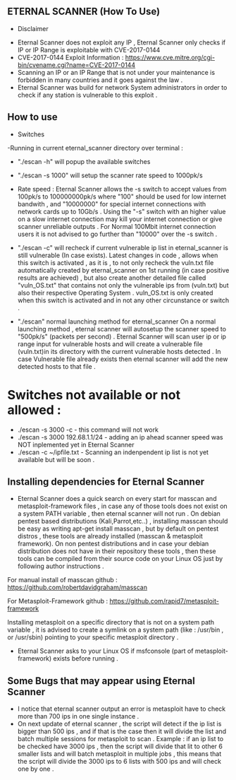 ## ETERNAL SCANNER (How To Use)

* Disclaimer
- Eternal Scanner does not exploit any IP , Eternal Scanner only checks if IP or IP Range is exploitable with CVE-2017-0144
- CVE-2017-0144 Exploit Information : https://www.cve.mitre.org/cgi-bin/cvename.cgi?name=CVE-2017-0144
- Scanning an IP or an IP Range that is not under your maintenance is forbidden in many countries and it goes against the law .
- Eternal Scanner was build for network System administrators in order to check if any station is vulnerable to this exploit .


## How to use

* Switches

-Running in current eternal_scanner directory over terminal :
- "./escan -h"  will popup the available switches
- "./escan -s 1000" will setup the scanner rate speed to 1000pk/s 
- Rate speed :
Eternal Scanner allows the -s switch to accept values from 100pk/s to 100000000pk/s where "100" should be used for low internet
bandwith , and "10000000" for special internet connections with network cards up to 10Gb/s .
Using the "-s" switch with an higher value on a slow internet connection may kill your internet connection or give scanner
unreliable outputs .
For Normal 100Mbit internet connection users it is not advised to go further than "10000" over the -s switch .

- "./escan -c" will recheck if current vulnerable ip list in eternal_scanner is still vulnerable (In case exists).
Latest changes in code , allows when this switch is activated , as it is , to not only recheck the vuln.txt file automatically
created by eternal_scanner on 1st running (in case positive results are achieved) , but also create another detailed file
called "vuln_OS.txt" that contains not only the vulnerable ips from (vuln.txt) but also their respective Operating System .
vuln_OS.txt is only created when this switch is activated and in not any other circunstance or switch .

- "./escan" normal launching method for eternal_scanner
On a normal launching method , eternal scanner will autosetup the scanner speed to "500pk/s" (packets per second) .
Eternal Scanner will scan user ip or ip range input for vulnerable hosts and will create a vulnerable file (vuln.txt)in 
its directory with the current vulnerable hosts detected . In case Vulnerable file already exists then eternal scanner will
add the new detected hosts to that file .


# Switches not available or not allowed :

- ./escan -s 3000 -c   - this command will not work
- ./escan -s 3000 192.68.1.1/24  - adding an ip ahead scanner speed was NOT inplemented yet in Eternal Scanner
- ./escan -c ~/ipfile.txt - Scanning an indenpendent ip list is not yet available but will be soon .

## Installing dependencies for Eternal Scanner

- Eternal Scanner does a quick search on every start for masscan and metasploit-framework files , in case any of those 
tools does not exist on a system PATH variable , then eternal scanner will not run .
On debian pentest based distributions (Kali,Parrot,etc..) , installing masscan should be easy as writing apt-get install masscan
, but by default on pentest distros , these tools are already installed (masscan & metasploit framework).
On non pentest distributions and in case your debian distribution does not have in their repository these tools , then 
these tools can be compiled from their source code on your Linux OS just by following author instructions .

For manual install of masscan github :
https://github.com/robertdavidgraham/masscan

For Metasploit-Framework github :
https://github.com/rapid7/metasploit-framework

Installing metasploit on a specific directory that is not on a system path variable  , it is advised to create a symlink on
a system path (like : /usr/bin  , or /usr/sbin) pointing to your specific metasploit directory .

- Eternal Scanner asks to your Linux OS if msfconsole (part of metasploit-framework) exists before running .

## Some Bugs that may appear using Eternal Scanner

- I notice that eternal scanner output an error is metasploit have to check more than 700 ips in one single instance .
- On next update of eternal scanner , the script will detect if the ip list is bigger than 500 ips , and if that is the case then it will divide the list and batch multiple sessions for metasploit to scan .
Example : if an ip list to be checked have 3000 ips , then the script will divide that lit to other 6 smaller lists and will batch metasploit in multiple jobs , this means that the script will divide the 3000 ips to 6 lists with 500 ips and will check
one by one .



